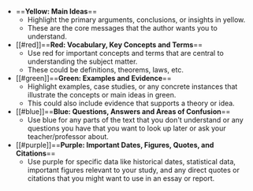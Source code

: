 - ==**Yellow: Main Ideas**==
    - Highlight the primary arguments, conclusions, or insights in yellow.
    - These are the core messages that the author wants you to understand.
- [[#red]]==**Red: Vocabulary, Key Concepts and Terms**==
    - Use red for important concepts and terms that are central to understanding the subject matter.
    - These could be definitions, theorems, laws, etc.
- [[#green]]==**Green: Examples and Evidence**==
    - Highlight examples, case studies, or any concrete instances that illustrate the concepts or main ideas in green.
    - This could also include evidence that supports a theory or idea.
- [[#blue]]==**Blue: Questions, Answers and Areas of Confusion**==
    - Use blue for any parts of the text that you don't understand or any questions you have that you want to look up later or ask your teacher/professor about.
- [[#purple]]==**Purple: Important Dates, Figures, Quotes, and Citations**==
    - Use purple for specific data like historical dates, statistical data, important figures relevant to your study, and any direct quotes or citations that you might want to use in an essay or report.